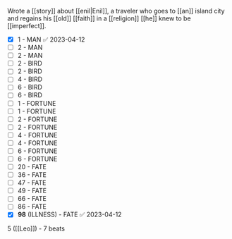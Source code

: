 Wrote a [[story]] about [[enil|Enil]], a traveler who goes to [[an]] island city and regains his [[old]] [[faith]] in a [[religion]] [[he]] knew to be [[imperfect]].

- [x] 1 - MAN ✅ 2023-04-12
- [ ] 2 - MAN
- [ ] 2 - MAN
- [ ] 2 - BIRD
- [ ] 2 - BIRD
- [ ] 4 - BIRD
- [ ] 6 - BIRD
- [ ] 6 - BIRD
- [ ] 1 - FORTUNE
- [ ] 1 - FORTUNE
- [ ] 2 - FORTUNE
- [ ] 2 - FORTUNE
- [ ] 4 - FORTUNE
- [ ] 4 - FORTUNE
- [ ] 6 - FORTUNE
- [ ] 6 - FORTUNE
- [ ] 20 - FATE
- [ ] 36 - FATE
- [ ] 47 - FATE
- [ ] 49 - FATE
- [ ] 66 - FATE
- [ ] 86 - FATE
- [x] **98** (ILLNESS) - FATE ✅ 2023-04-12

5 ([[Leo]]) - 7 beats